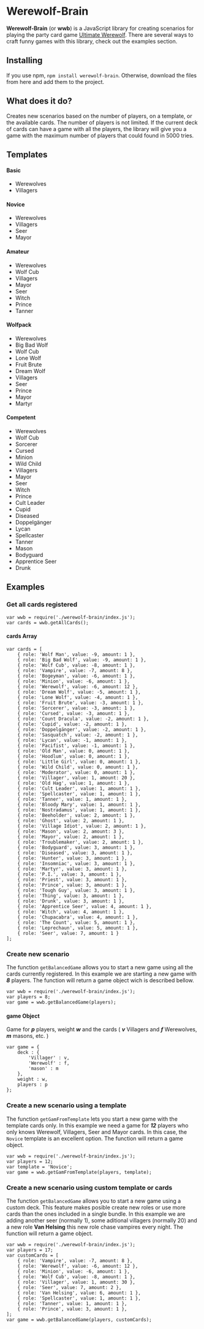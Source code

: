 # Werewolf-Brain
**Werewolf-Brain** (or **wwb**) is a JavaScript library 
for creating scenarios for playing the party card game 
[Ultimate Werewolf](https://en.wikipedia.org/wiki/Ultimate_Werewolf "Wikipedia").
There are several ways to craft funny games with this 
library, check out the examples section.

## Installing
If you use npm, ```npm install werewolf-brain```. Otherwise, 
download the files from here and add them to the project.

## What does it do?
Creates new scenarios based on the number of players, on a 
template, or the available cards. The number of players is not 
limited. If the current deck of cards can have a game with all 
the players, the library will give you a game with the maximum 
number of players that could found in 5000 tries. 

## Templates
#### Basic
- Werewolves
- Villagers

#### Novice
- Werewolves
- Villagers
- Seer
- Mayor

#### Amateur
- Werewolves
- Wolf Cub
- Villagers
- Mayor
- Seer
- Witch
- Prince
- Tanner

#### Wolfpack
- Werewolves
- Big Bad Wolf
- Wolf Cub
- Lone Wolf
- Fruit Brute
- Dream Wolf
- Villagers
- Seer
- Prince
- Mayor
- Martyr

#### Competent
- Werewolves
- Wolf Cub
- Sorcerer
- Cursed
- Minion
- Wild Child
- Villagers
- Mayor
- Seer
- Witch
- Prince
- Cult Leader
- Cupid
- Diseased
- Doppelgänger
- Lycan
- Spellcaster
- Tanner
- Mason
- Bodyguard
- Apprentice Seer
- Drunk

## Examples
### Get all cards registered
    var wwb = require('./werewolf-brain/index.js');
    var cards = wwb.getAllCards();

#### cards Array
    var cards = [ 
        { role: 'Wolf Man', value: -9, amount: 1 },
        { role: 'Big Bad Wolf', value: -9, amount: 1 },
        { role: 'Wolf Cub', value: -8, amount: 1 },
        { role: 'Vampire', value: -7, amount: 8 },
        { role: 'Bogeyman', value: -6, amount: 1 },
        { role: 'Minion', value: -6, amount: 1 },
        { role: 'Werewolf', value: -6, amount: 12 },
        { role: 'Dream Wolf', value: -5, amount: 1 },
        { role: 'Lone Wolf', value: -4, amount: 1 },
        { role: 'Fruit Brute', value: -3, amount: 1 },
        { role: 'Sorcerer', value: -3, amount: 1 },
        { role: 'Cursed', value: -3, amount: 1 },
        { role: 'Count Dracula', value: -2, amount: 1 },
        { role: 'Cupid', value: -2, amount: 1 },
        { role: 'Doppelgänger', value: -2, amount: 1 },
        { role: 'Sasquatch', value: -2, amount: 1 },
        { role: 'Lycan', value: -1, amount: 1 },
        { role: 'Pacifist', value: -1, amount: 1 },
        { role: 'Old Man', value: 0, amount: 1 },
        { role: 'Hoodlum', value: 0, amount: 1 },
        { role: 'Little Girl', value: 0, amount: 1 },
        { role: 'Wild Child', value: 0, amount: 1 },
        { role: 'Moderator', value: 0, amount: 1 },
        { role: 'Villager', value: 1, amount: 20 },
        { role: 'Old Hag', value: 1, amount: 1 },
        { role: 'Cult Leader', value: 1, amount: 1 },
        { role: 'Spellcaster', value: 1, amount: 1 },
        { role: 'Tanner', value: 1, amount: 1 },
        { role: 'Bloody Mary', value: 1, amount: 1 },
        { role: 'Nostradamus', value: 1, amount: 1 },
        { role: 'Beeholder', value: 2, amount: 1 },
        { role: 'Ghost', value: 2, amount: 1 },
        { role: 'Village Idiot', value: 2, amount: 1 },
        { role: 'Mason', value: 2, amount: 3 },
        { role: 'Mayor', value: 2, amount: 1 },
        { role: 'Troublemaker', value: 2, amount: 1 },
        { role: 'Bodyguard', value: 3, amount: 1 },
        { role: 'Diseased', value: 3, amount: 1 },
        { role: 'Hunter', value: 3, amount: 1 },
        { role: 'Insomniac', value: 3, amount: 1 },
        { role: 'Martyr', value: 3, amount: 1 },
        { role: 'P.I.', value: 3, amount: 1 },
        { role: 'Priest', value: 3, amount: 1 },
        { role: 'Prince', value: 3, amount: 1 },
        { role: 'Tough Guy', value: 3, amount: 1 },
        { role: 'Thing', value: 3, amount: 1 },
        { role: 'Drunk', value: 3, amount: 1 },
        { role: 'Apprentice Seer', value: 4, amount: 1 },
        { role: 'Witch', value: 4, amount: 1 },
        { role: 'Chupacabra', value: 4, amount: 1 },
        { role: 'The Count', value: 5, amount: 1 },
        { role: 'Leprechaun', value: 5, amount: 1 },
        { role: 'Seer', value: 7, amount: 1 } 
    ];

### Create new scenario
The function ```getBalancedGame``` allows you to start a new game 
using all the cards currently registered. In this example we are 
starting a new game with ***8*** players. The function will return 
a game object wich is described bellow.

    var wwb = require('./werewolf-brain/index.js');
    var players = 8;
    var game = wwb.getBalancedGame(players);

#### game Object
Game for ***p*** players, weight ***w*** and the cards ( ***v*** Villagers and 
***f*** Werewolves, ***m*** masons, etc. )

    var game = {
        deck : {
            'Villager' : v,
            'Werewolf' : f,
            'mason' : m
        },
        weight : w,
        players : p
    };

### Create a new scenario using a template
The function ```getGamFromTemplate``` lets you start a new game
with the template cards only. In this example we need a game for
***12*** players who only knows Werewolf, Villagers, Seer and Mayor
cards. In this case, the ```Novice``` template is an excellent option.
The function will return a game object.

    var wwb = require('./werewolf-brain/index.js');
    var players = 12;
    var template = 'Novice';
    var game = wwb.getGamFromTemplate(players, template);

### Create a new scenario using custom template or cards
The function ```getBalancedGame``` allows you to start a new game 
using a custom deck. This feature makes posible create new roles
or use more cards than the ones included in a single bundle. In this
example we are adding another seer (normally 1), some aditional 
villagers (normally 20) and a new role **Van Helsing** this new role 
chase vampires every night. The function will return a game object.

    var wwb = require('./werewolf-brain/index.js');
    var players = 17;
    var customCards = [
        { role: 'Vampire', value: -7, amount: 8 },
        { role: 'Werewolf', value: -6, amount: 12 },
        { role: 'Minion', value: -6, amount: 1 },
        { role: 'Wolf Cub', value: -8, amount: 1 },
        { role: 'Villager', value: 1, amount: 30 },
        { role: 'Seer', value: 7, amount: 2 },
        { role: 'Van Helsing', value: 6, amount: 1 },
        { role: 'Spellcaster', value: 1, amount: 1 },
        { role: 'Tanner', value: 1, amount: 1 },
        { role: 'Prince', value: 3, amount: 1 },
    ];
    var game = wwb.getBalancedGame(players, customCards);
